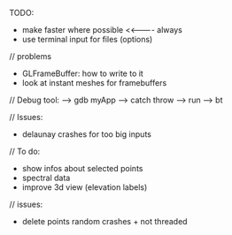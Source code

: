 TODO:
- make faster where possible                                        <<---- always
- use terminal input for files (options)

// problems
- GLFrameBuffer: how to write to it
- look at instant meshes for framebuffers

// Debug tool:
--> gdb myApp
--> catch throw
--> run
--> bt

// Issues:
- delaunay crashes for too big inputs

// To do:
- show infos about selected points
- spectral data
- improve 3d view (elevation labels)

// issues:
- delete points random crashes + not threaded